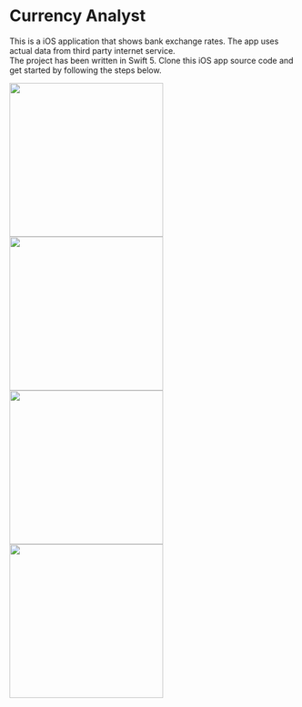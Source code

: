 # Currency Analyst

This is a iOS application that shows bank exchange rates. The app uses actual data from third party internet service.  
The project has been written in Swift 5.
Clone this iOS app source code and get started by following the steps below. 

<img width="270px" src="https://i.postimg.cc/hvYLMCvy/1-crop.png"><img width="270px" src="https://i.postimg.cc/T2NJRP0V/2-crop.png"><img width="270px" src="https://i.postimg.cc/X7ZcX01T/4-crop.png"><img height="270px" src="https://i.postimg.cc/T11jV8d5/3-crop.png">